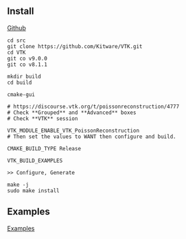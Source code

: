 
## Install
[Github](https://github.com/Kitware/VTK.git)
```
cd src
git clone https://github.com/Kitware/VTK.git
cd VTK
git co v9.0.0
git co v8.1.1
```
```
mkdir build
cd build

cmake-gui

# https://discourse.vtk.org/t/poissonreconstruction/4777
# Check **Grouped** and **Advanced** boxes
# Check **VTK** session

VTK_MODULE_ENABLE_VTK_PoissonReconstruction
# Then set the values to WANT then configure and build.

CMAKE_BUILD_TYPE Release

VTK_BUILD_EXAMPLES

>> Configure, Generate

make -j
sudo make install
```

## Examples

[Examples](https://examples.vtk.org/site/Cxx)

